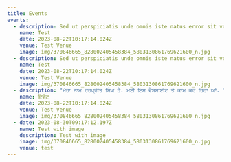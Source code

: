 ```yaml
---
title: Events
events:
  - description: Sed ut perspiciatis unde omnis iste natus error sit voluptatem accusantium.
    name: Test
    date: 2023-08-22T10:17:14.024Z
    venue: Test Venue
    image: img/370846665_828002405458384_5803130861769621600_n.jpg
  - description: Sed ut perspiciatis unde omnis iste natus error sit voluptatem accusantium.
    name: Test
    date: 2023-08-22T10:17:14.024Z
    venue: Test Venue
    image: img/370846665_828002405458384_5803130861769621600_n.jpg
  - description: "ਮੇਰਾ ਨਾਮ ਹਰਪ੍ਰੀਤ ਸਿੰਘ ਹੈ. ਮਈ ਇਸ ਵੈਬਸਾਈਟ ਤੇ ਕਾਮ ਕਰ ਰਿਹਾ ਆਂ. "
    name: ਇਵੇੰਟ
    date: 2023-08-22T10:17:14.024Z
    venue: Test Venue
    image: img/370846665_828002405458384_5803130861769621600_n.jpg
  - date: 2023-08-30T09:17:12.197Z
    name: Test with image
    description: Test with image
    image: img/370846665_828002405458384_5803130861769621600_n.jpg
    venue: test
---
```

